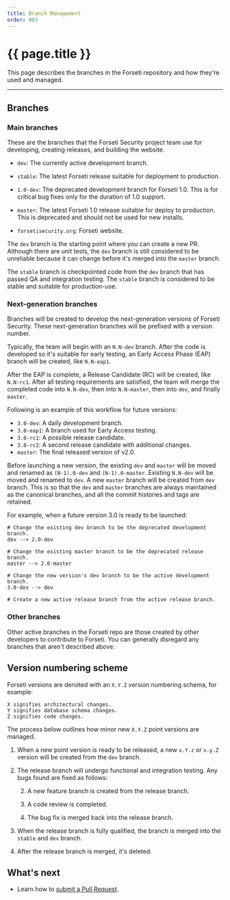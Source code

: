 ```yaml
---
title: Branch Management 
order: 003
---
```


#  {{ page.title }}

This page describes the branches in the Forseti repository and how they're used
and managed.

---

## Branches

### Main branches

These are the branches that the Forseti Security project team use
for developing, creating releases, and building the website.

* `dev`: The currently active development branch.
* `stable`: The latest Forseti release suitable for deployment to production.

* `1.0-dev`: The deprecated development branch for Forseti 1.0. This is for
critical bug fixes only for the duration of 1.0 support.
* `master`: The latest Forseti 1.0 release suitable for deploy to production.
This is deprecated and should not be used for new installs.

* `forsetisecurity.org`: Forseti website.

The `dev` branch is the starting point where you can create a new PR.
Although there are unit tests, the `dev` branch is still considered to be
unreliable because it can change before it's merged into the `master`
branch.

The `stable` branch is checkpointed code from the `dev` branch that
has passed QA and integration testing. The `stable` branch is considered
to be stable and suitable for production-use.

### Next-generation branches

Branches will be created to develop the next-generation versions of Forseti
Security. These next-generation branches will be prefixed with a version number.

Typically, the team will begin with an `N.N-dev` branch. After the code
is developed so it's suitable for early testing, an Early Access Phase (EAP)
branch will be created, like `N.N-eap1`.

After the EAP is complete, a Release Candidate (RC) will be created, like
`N.N-rc1`. After all testing requirements are satisfied,
the team will merge the completed code into `N.N-dev`, then into
`N.N-master`, then into `dev`, and finally `master`.

Following is an example of this workflow for future versions:

* `3.0-dev`: A daily development branch.
* `3.0-eap1`: A branch used for Early Access testing.
* `3.0-rc1`: A possible release candidate.
* `3.0-rc2`: A second release candidate with additional changes.
* `master`: The final released version of v2.0.

Before launching a new version, the existing `dev` and `master` will be moved
and renamed as `(N-1).0-dev` and `(N-1).0-master`. Existing `N.N-dev`
will be moved and renamed to `dev`. A new `master` branch will be created from
`dev` branch. This is so that the `dev` and `master` branches are always
maintained as the canonical branches, and all the commit histories and tags
are retained.

For example, when a future version 3.0 is ready to be launched:

```
# Change the existing dev branch to be the deprecated development branch.
dev --> 2.0-dev

# Change the existing master branch to be the deprecated release branch.
master --> 2.0-master

# Change the new version's dev branch to be the active development branch.
3.0-dev --> dev

# Create a new active release branch from the active release branch.
```

### Other branches

Other active branches in the Forseti repo are those created by other developers
to contribute to Forseti. You can generally disregard any branches that aren't
described above.

## Version numbering scheme

Forseti versions are denoted with an `X.Y.Z` version numbering schema, for example:

```
X signifies architectural changes.
Y signifies database schema changes.
Z signifies code changes.
```

The process below outlines how minor new `X.Y.Z` point versions are managed.

1. When a new point version is ready to be released, a new `x.Y.z` or `x.y.Z`
version will be created from the `dev` branch.

1. The release branch will undergo functional and integration testing. Any bugs
found are fixed as follows:

   2. A new feature branch is created from the release branch.
  
   2. A code review is completed.
  
   2. The bug fix is merged back into the release branch.

1. When the release branch is fully qualified, the branch is merged into 
the `stable` and `dev` branch.

1. After the release branch is merged, it's deleted.

## What's next

* Learn how to [submit a Pull Request](https://github.com/GoogleCloudPlatform/forseti-security/blob/master/.github/CONTRIBUTING.md).
